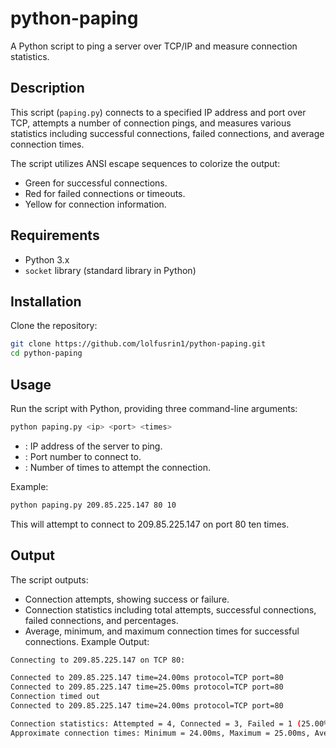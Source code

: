 # python-paping

A Python script to ping a server over TCP/IP and measure connection statistics.

## Description

This script (`paping.py`) connects to a specified IP address and port over TCP, attempts a number of connection pings, and measures various statistics including successful connections, failed connections, and average connection times.

The script utilizes ANSI escape sequences to colorize the output:
- Green for successful connections.
- Red for failed connections or timeouts.
- Yellow for connection information.

## Requirements

- Python 3.x
- `socket` library (standard library in Python)

## Installation

Clone the repository:

```bash
git clone https://github.com/lolfusrin1/python-paping.git
cd python-paping
```

## Usage
Run the script with Python, providing three command-line arguments:
```bash
python paping.py <ip> <port> <times>
```
- <ip>: IP address of the server to ping.
- <port>: Port number to connect to.
- <times>: Number of times to attempt the connection.

Example:
```bash
python paping.py 209.85.225.147 80 10
```
This will attempt to connect to 209.85.225.147 on port 80 ten times.

## Output
The script outputs:

- Connection attempts, showing success or failure.
- Connection statistics including total attempts, successful connections, failed connections, and percentages.
- Average, minimum, and maximum connection times for successful connections.
Example Output:
```bash
Connecting to 209.85.225.147 on TCP 80:

Connected to 209.85.225.147 time=24.00ms protocol=TCP port=80
Connected to 209.85.225.147 time=25.00ms protocol=TCP port=80
Connection timed out
Connected to 209.85.225.147 time=24.00ms protocol=TCP port=80

Connection statistics: Attempted = 4, Connected = 3, Failed = 1 (25.00%)
Approximate connection times: Minimum = 24.00ms, Maximum = 25.00ms, Average = 24.33ms
```


